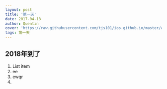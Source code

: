 ```yaml
---
layout: post
title: '第一天'
date: 2017-04-18
author: Quentin
cover: 'https://raw.githubusercontent.com/tjs101/ios.github.io/master/assets/img/20180110/1.jpg'
tags: 第一天
---
```

## 2018年到了

 1. List item
 2. ee
 3. ewqr
 4. 

